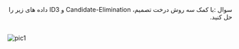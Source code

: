 <div dir="rtl">
سوال :با کمک سه روش درخت تصمیم، Candidate-Elimination و ID3 داده های زیر را حل کنید.
</div>
<br/>

![pic1](https://github.com/semnan-university-ai/machine-learning-class/blob/main/excersiecs/Homayontoosy/14/1.jpg)
